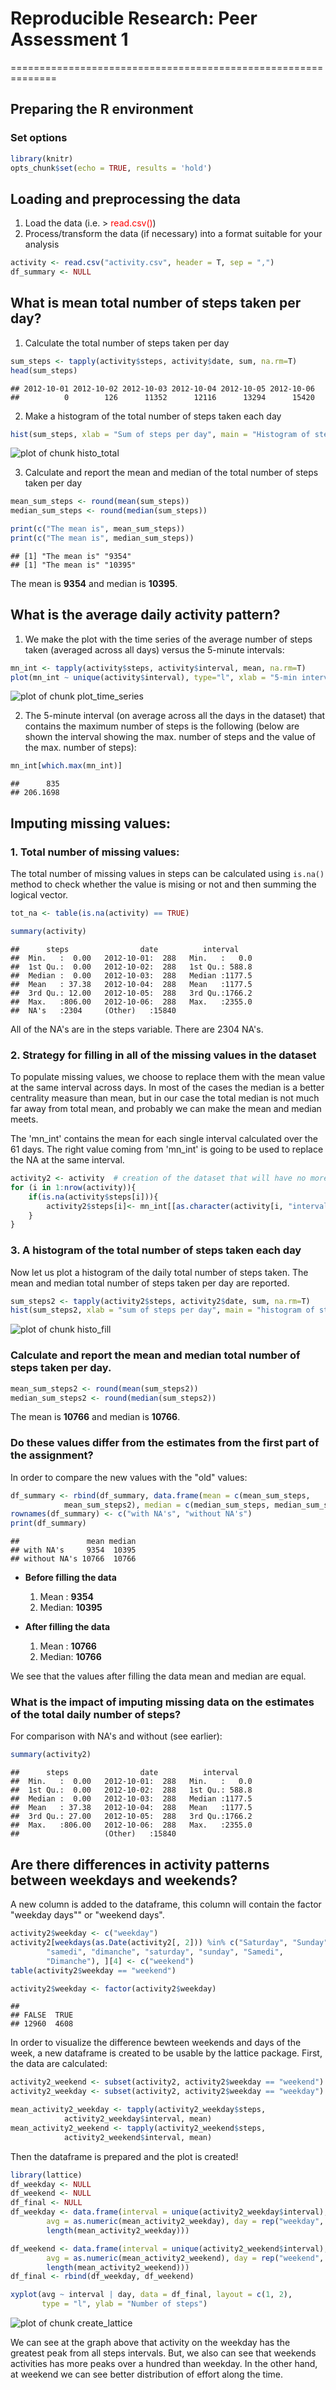 # Reproducible Research: Peer Assessment 1
==============================================================

## Preparing the R environment

### Set options

```r
library(knitr)
opts_chunk$set(echo = TRUE, results = 'hold')
```
## Loading and preprocessing the data

1. Load the data (i.e. > <font color='red'>read.csv()</font>)  
2. Process/transform the data (if necessary) into a format suitable for your analysis


```r
activity <- read.csv("activity.csv", header = T, sep = ",")
df_summary <- NULL
```

## What is mean total number of steps taken per day?
1. Calculate the total number of steps taken per day


```r
sum_steps <- tapply(activity$steps, activity$date, sum, na.rm=T)
head(sum_steps)
```

```
## 2012-10-01 2012-10-02 2012-10-03 2012-10-04 2012-10-05 2012-10-06 
##          0        126      11352      12116      13294      15420
```

2. Make a histogram of the total number of steps taken each day


```r
hist(sum_steps, xlab = "Sum of steps per day", main = "Histogram of steps per day")
```

![plot of chunk histo_total](figure/histo_total-1.png) 

3. Calculate and report the mean and median of the total number of steps taken per day


```r
mean_sum_steps <- round(mean(sum_steps))
median_sum_steps <- round(median(sum_steps))

print(c("The mean is", mean_sum_steps))
print(c("The mean is", median_sum_steps))
```

```
## [1] "The mean is" "9354"       
## [1] "The mean is" "10395"
```

The mean is **9354** and median is **10395**.

## What is the average daily activity pattern?


1. We make the plot with the time series of the average number of steps taken (averaged across all days) versus the 5-minute intervals:


```r
mn_int <- tapply(activity$steps, activity$interval, mean, na.rm=T)
plot(mn_int ~ unique(activity$interval), type="l", xlab = "5-min interval")
```

![plot of chunk plot_time_series](figure/plot_time_series-1.png) 

2. The 5-minute interval (on average across all the days in the dataset) that contains the maximum number of steps is the following (below are shown the interval showing the max. number of steps and the value of the max. number of steps):


```r
mn_int[which.max(mn_int)]
```

```
##      835 
## 206.1698
```

## Imputing missing values:

### 1. Total number of missing values:

The total number of missing values in steps can be calculated using `is.na()` method to check whether the value is mising or not and then summing the logical vector.


```r
tot_na <- table(is.na(activity) == TRUE)
```


```r
summary(activity)
```

```
##      steps                date          interval     
##  Min.   :  0.00   2012-10-01:  288   Min.   :   0.0  
##  1st Qu.:  0.00   2012-10-02:  288   1st Qu.: 588.8  
##  Median :  0.00   2012-10-03:  288   Median :1177.5  
##  Mean   : 37.38   2012-10-04:  288   Mean   :1177.5  
##  3rd Qu.: 12.00   2012-10-05:  288   3rd Qu.:1766.2  
##  Max.   :806.00   2012-10-06:  288   Max.   :2355.0  
##  NA's   :2304     (Other)   :15840
```
All of the NA's are in the steps variable. There are 2304 NA's.

### 2. Strategy for filling in all of the missing values in the dataset

To populate missing values, we choose to replace them with the mean value at the same interval across days. In most of the cases the median is a better centrality measure than mean, but in our case the total median is not much far away from total mean, and probably we can make the mean and median meets.

The 'mn_int' contains the mean for each single interval calculated over the 61 days. The right value coming from 'mn_int' is going to be used to replace the NA at the same interval.


```r
activity2 <- activity  # creation of the dataset that will have no more NAs
for (i in 1:nrow(activity)){
    if(is.na(activity$steps[i])){
        activity2$steps[i]<- mn_int[[as.character(activity[i, "interval"])]]
    }
}
```

### 3. A histogram of the total number of steps taken each day

Now let us plot a histogram of the daily total number of steps taken. The mean and median total number of steps taken per day are reported.



```r
sum_steps2 <- tapply(activity2$steps, activity2$date, sum, na.rm=T)
hist(sum_steps2, xlab = "sum of steps per day", main = "histogram of steps per day")
```

![plot of chunk histo_fill](figure/histo_fill-1.png) 

### Calculate and report the **mean** and **median** total number of steps taken per day.


```r
mean_sum_steps2 <- round(mean(sum_steps2))
median_sum_steps2 <- round(median(sum_steps2))
```

The mean is **10766** and median is **10766**.

### Do these values differ from the estimates from the first part of the assignment?

In order to compare the new values with the "old" values:


```r
df_summary <- rbind(df_summary, data.frame(mean = c(mean_sum_steps, 
            mean_sum_steps2), median = c(median_sum_steps, median_sum_steps2)))
rownames(df_summary) <- c("with NA's", "without NA's")
print(df_summary)
```

```
##               mean median
## with NA's     9354  10395
## without NA's 10766  10766
```
- **Before filling the data**
    1. Mean  : **9354**
    2. Median: **10395**
    
    
- **After filling the data**
    1. Mean  : **10766**
    2. Median: **10766**
    
We see that the values after filling the data mean and median are equal.

### What is the impact of imputing missing data on the estimates of the total daily number of steps?

For comparison with NA's and without (see earlier):

```r
summary(activity2)
```

```
##      steps                date          interval     
##  Min.   :  0.00   2012-10-01:  288   Min.   :   0.0  
##  1st Qu.:  0.00   2012-10-02:  288   1st Qu.: 588.8  
##  Median :  0.00   2012-10-03:  288   Median :1177.5  
##  Mean   : 37.38   2012-10-04:  288   Mean   :1177.5  
##  3rd Qu.: 27.00   2012-10-05:  288   3rd Qu.:1766.2  
##  Max.   :806.00   2012-10-06:  288   Max.   :2355.0  
##                   (Other)   :15840
```


## Are there differences in activity patterns between weekdays and weekends?

A new column is added to the dataframe, this column will contain the factor "weekday days"" or "weekend days".


```r
activity2$weekday <- c("weekday")
activity2[weekdays(as.Date(activity2[, 2])) %in% c("Saturday", "Sunday", 
        "samedi", "dimanche", "saturday", "sunday", "Samedi", 
        "Dimanche"), ][4] <- c("weekend")
table(activity2$weekday == "weekend")

activity2$weekday <- factor(activity2$weekday)
```

```
## 
## FALSE  TRUE 
## 12960  4608
```

In order to visualize the difference bewteen weekends and days of the week, a new dataframe is created to be usable by the lattice package. First, the data are calculated:


```r
activity2_weekend <- subset(activity2, activity2$weekday == "weekend")
activity2_weekday <- subset(activity2, activity2$weekday == "weekday")

mean_activity2_weekday <- tapply(activity2_weekday$steps, 
            activity2_weekday$interval, mean)
mean_activity2_weekend <- tapply(activity2_weekend$steps, 
            activity2_weekend$interval, mean)
```

Then the dataframe is prepared and the plot is created!


```r
library(lattice)
df_weekday <- NULL
df_weekend <- NULL
df_final <- NULL
df_weekday <- data.frame(interval = unique(activity2_weekday$interval), 
        avg = as.numeric(mean_activity2_weekday), day = rep("weekday", 
        length(mean_activity2_weekday)))

df_weekend <- data.frame(interval = unique(activity2_weekend$interval), 
        avg = as.numeric(mean_activity2_weekend), day = rep("weekend", 
        length(mean_activity2_weekend)))
df_final <- rbind(df_weekday, df_weekend)

xyplot(avg ~ interval | day, data = df_final, layout = c(1, 2), 
       type = "l", ylab = "Number of steps")
```

![plot of chunk create_lattice](figure/create_lattice-1.png) 

We can see at the graph above that activity on the weekday has the greatest peak from all steps intervals. But, we also can see that weekends activities has more peaks over a hundred than weekday. In the other hand, at weekend we can see better distribution of effort along the time.
